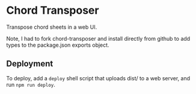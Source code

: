 # Chord Transposer

Transpose chord sheets in a web UI.

Note, I had to fork chord-transposer and install directly from github to add types to the package.json exports object.

## Deployment

To deploy, add a `deploy` shell script that uploads dist/ to a web server, and run `npm run deploy`.
